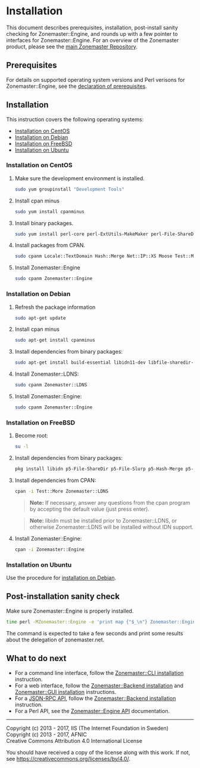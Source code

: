 # Installation

This document describes prerequisites, installation, post-install sanity
checking for Zonemaster::Engine, and rounds up with a few pointer to interfaces
for Zonemaster::Engine. For an overview of the Zonemaster product, please see
the [main Zonemaster Repository].


## Prerequisites

For details on supported operating system versions and Perl verisons for
Zonemaster::Engine, see the [declaration of prerequisites].


## Installation

This instruction covers the following operating systems:

 * [Installation on CentOS]
 * [Installation on Debian]
 * [Installation on FreeBSD]
 * [Installation on Ubuntu]


### Installation on CentOS

1) Make sure the development environment is installed.

   ```sh
   sudo yum groupinstall "Development Tools"
   ```

2) Install cpan minus 

   ```sh
   sudo yum install cpanminus
   ```

3) Install binary packages.

   ```sh
   sudo yum install perl-core perl-ExtUtils-MakeMaker perl-File-ShareDir perl-File-Slurp perl-IO-Socket-INET6 perl-JSON-PP perl-List-MoreUtils perl-Readonly perl-Time-HiRes perl-YAML libidn-devel perl-Devel-CheckLib openssl-devel perl-Test-Fatal
   ```

4) Install packages from CPAN.

   ```sh
   sudo cpanm Locale::TextDomain Hash::Merge Net::IP::XS Moose Test::More Zonemaster::LDNS
   ```

5) Install Zonemaster::Engine

   ```sh
   sudo cpanm Zonemaster::Engine
   ```

### Installation on Debian

1) Refresh the package information

   ```sh
   sudo apt-get update
   ```

2) Install cpan minus

   ```sh
   sudo apt-get install cpanminus
   ```

3) Install dependencies from binary packages:

   ```sh
   sudo apt-get install build-essential libidn11-dev libfile-sharedir-perl libfile-slurp-perl libhash-merge-perl libio-socket-inet6-perl liblist-moreutils-perl libmail-rfc822-address-perl libmodule-find-perl libmoose-perl libnet-ip-perl libreadonly-xs-perl libtext-csv-perl libssl-dev libdevel-checklib-perl libtool m4 autoconf automake
   ```

4) Install Zonemaster::LDNS:

   ```sh
   sudo cpanm Zonemaster::LDNS
   ```

5) Install Zonemaster::Engine:

   ```sh
   sudo cpanm Zonemaster::Engine
   ```


### Installation on FreeBSD

1) Become root:

   ```sh
   su -l
   ```

2) Install dependencies from binary packages:

   ```sh
   pkg install libidn p5-File-ShareDir p5-File-Slurp p5-Hash-Merge p5-IO-Socket-INET6 p5-List-MoreUtils p5-Locale-libintl p5-Mail-RFC822-Address p5-Module-Find p5-Moose p5-Net-IP p5-Readonly-XS p5-Text-CSV
   ```

3) Install dependencies from CPAN:

   ```sh
   cpan -i Test::More Zonemaster::LDNS
   ```

   > **Note:** If necessary, answer any questions from the cpan program by
   > accepting the default value (just press enter).

   > **Note:** libidn must be installed prior to Zonemaster::LDNS, or otherwise
   > Zonemaster::LDNS will be installed without IDN support.

4) Install Zonemaster::Engine:

   ```sh
   cpan -i Zonemaster::Engine
   ```


### Installation on Ubuntu

Use the procedure for [installation on Debian].


## Post-installation sanity check

Make sure Zonemaster::Engine is properly installed.

```sh
time perl -MZonemaster::Engine -e 'print map {"$_\n"} Zonemaster::Engine->test_module("BASIC", "zonemaster.net")'
```

The command is expected to take a few seconds and print some results about the delegation of zonemaster.net.


## What to do next

* For a command line interface, follow the [Zonemaster::CLI installation] instruction.
* For a web interface, follow the [Zonemaster::Backend installation] and [Zonemaster::GUI installation] instructions.
* For a [JSON-RPC API], follow the [Zonemaster::Backend installation] instruction.
* For a Perl API, see the [Zonemaster::Engine API] documentation.

-------

[Declaration of prerequisites]: https://github.com/dotse/zonemaster#prerequisites
[Installation on CentOS]: #installation-on-centos
[Installation on Debian]: #installation-on-debian
[Installation on FreeBSD]: #installation-on-freebsd
[Installation on Ubuntu]: #installation-on-ubuntu
[JSON-RPC API]: https://github.com/dotse/zonemaster-backend/blob/master/docs/API.md
[Main Zonemaster Repository]: https://github.com/dotse/zonemaster
[Zonemaster::Backend installation]: https://github.com/dotse/zonemaster-backend/blob/master/docs/Installation.md
[Zonemaster::CLI installation]: https://github.com/dotse/zonemaster-cli/blob/master/docs/Installation.md
[Zonemaster::Engine API]: http://search.cpan.org/~znmstr/Zonemaster-Engine/lib/Zonemaster/Engine/Overview.pod
[Zonemaster::GUI installation]: https://github.com/dotse/zonemaster-gui/blob/master/docs/Installation.md

Copyright (c) 2013 - 2017, IIS (The Internet Foundation in Sweden)\
Copyright (c) 2013 - 2017, AFNIC\
Creative Commons Attribution 4.0 International License

You should have received a copy of the license along with this
work.  If not, see <https://creativecommons.org/licenses/by/4.0/>.
